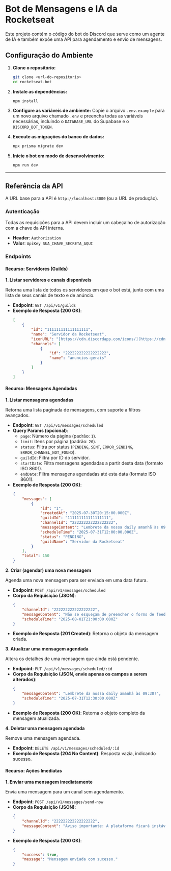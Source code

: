 # Bot de Mensagens e IA da Rocketseat

Este projeto contém o código do bot do Discord que serve como um agente de IA e também expõe uma API para agendamento e envio de mensagens.

## Configuração do Ambiente

1.  **Clone o repositório:**
    ```bash
    git clone <url-do-repositorio>
    cd rocketseat-bot
    ```

2.  **Instale as dependências:**
    ```bash
    npm install
    ```

3.  **Configure as variáveis de ambiente:**
    Copie o arquivo `.env.example` para um novo arquivo chamado `.env` e preencha todas as variáveis necessárias, incluindo o `DATABASE_URL` do Supabase e o `DISCORD_BOT_TOKEN`.

4.  **Execute as migrações do banco de dados:**
    ```bash
    npx prisma migrate dev
    ```

5.  **Inicie o bot em modo de desenvolvimento:**
    ```bash
    npm run dev
    ```

---

## Referência da API

A URL base para a API é `http://localhost:3000` (ou a URL de produção).

### Autenticação

Todas as requisições para a API devem incluir um cabeçalho de autorização com a chave da API interna.

-   **Header**: `Authorization`
-   **Valor**: `ApiKey SUA_CHAVE_SECRETA_AQUI`

### Endpoints

#### Recurso: Servidores (Guilds)

**1. Listar servidores e canais disponíveis**

Retorna uma lista de todos os servidores em que o bot está, junto com uma lista de seus canais de texto e de anúncio.

-   **Endpoint**: `GET /api/v1/guilds`
-   **Exemplo de Resposta (200 OK)**:
    ```json
    [
        {
            "id": "111111111111111111",
            "name": "Servidor da Rocketseat",
            "iconURL": "[https://cdn.discordapp.com/icons/](https://cdn.discordapp.com/icons/)...",
            "channels": [
                {
                    "id": "222222222222222222",
                    "name": "anuncios-gerais"
                }
            ]
        }
    ]
    ```

#### Recurso: Mensagens Agendadas

**1. Listar mensagens agendadas**

Retorna uma lista paginada de mensagens, com suporte a filtros avançados.

-   **Endpoint**: `GET /api/v1/messages/scheduled`
-   **Query Params (opcional)**:
    -   `page`: Número da página (padrão: `1`).
    -   `limit`: Itens por página (padrão: `20`).
    -   `status`: Filtra por status (`PENDING`, `SENT`, `ERROR_SENDING`, `ERROR_CHANNEL_NOT_FOUND`).
    -   `guildId`: Filtra por ID do servidor.
    -   `startDate`: Filtra mensagens agendadas a partir desta data (formato ISO 8601).
    -   `endDate`: Filtra mensagens agendadas até esta data (formato ISO 8601).
-   **Exemplo de Resposta (200 OK)**:
    ```json
    {
        "messages": [
            {
                "id": "1",
                "createdAt": "2025-07-30T20:15:00.000Z",
                "guildId": "111111111111111111",
                "channelId": "222222222222222222",
                "messageContent": "Lembrete da nossa daily amanhã às 09:00! 🚀",
                "scheduleTime": "2025-07-31T12:00:00.000Z",
                "status": "PENDING",
                "guildName": "Servidor da Rocketseat"
            }
        ],
        "total": 150
    }
    ```

**2. Criar (agendar) uma nova mensagem**

Agenda uma nova mensagem para ser enviada em uma data futura.

-   **Endpoint**: `POST /api/v1/messages/scheduled`
-   **Corpo da Requisição (JSON)**:
    ```json
    {
        "channelId": "222222222222222222",
        "messageContent": "Não se esqueçam de preencher o forms de feedback da semana!",
        "scheduleTime": "2025-08-01T21:00:00.000Z"
    }
    ```
-   **Exemplo de Resposta (201 Created)**: Retorna o objeto da mensagem criada.

**3. Atualizar uma mensagem agendada**

Altera os detalhes de uma mensagem que ainda está pendente.

-   **Endpoint**: `PUT /api/v1/messages/scheduled/:id`
-   **Corpo da Requisição (JSON, envie apenas os campos a serem alterados)**:
    ```json
    {
        "messageContent": "Lembrete da nossa daily amanhã às 09:30!",
        "scheduleTime": "2025-07-31T12:30:00.000Z"
    }
    ```
-   **Exemplo de Resposta (200 OK)**: Retorna o objeto completo da mensagem atualizada.

**4. Deletar uma mensagem agendada**

Remove uma mensagem agendada.

-   **Endpoint**: `DELETE /api/v1/messages/scheduled/:id`
-   **Exemplo de Resposta (204 No Content)**: Resposta vazia, indicando sucesso.

#### Recurso: Ações Imediatas

**1. Enviar uma mensagem imediatamente**

Envia uma mensagem para um canal sem agendamento.

-   **Endpoint**: `POST /api/v1/messages/send-now`
-   **Corpo da Requisição (JSON)**:
    ```json
    {
        "channelId": "222222222222222222",
        "messageContent": "Aviso importante: A plataforma ficará instável nos próximos 15 minutos."
    }
    ```
-   **Exemplo de Resposta (200 OK)**:
    ```json
    {
        "success": true,
        "message": "Mensagem enviada com sucesso."
    }
    ```